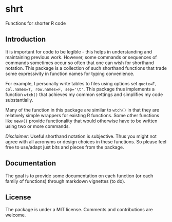 # shrt
Functions for shorter R code


## Introduction

It is important for code to be legible - this helps in understanding
and maintaining previous work. However, some commands or sequences of 
commands sometimes occur so often that one can wish for shorthand notation. 
This package is a collection of such shorthand functions that trade some
expressivity in function names for typing convenience.

For example, I personally write tables to files using options set 
`quote=F, col.names=T, row.names=F, sep='\t'`. This package thus implements
a function `wtch()` that achieves my common settings and simplifies 
my code substantially. 

Many of the function in this package are similar to `wtch()` in that they 
are relatively simple wrappers for existing R functions. Some other
functions like `newv()` provide functionality that would otherwise
have to be written using two or more commands.

*Disclaimer:* Useful shorthand notation is subjective. Thus you might not 
agree with all acronyms or design choices in these functions. So please 
feel free to use/adapt just bits and pieces from the package.


## Documentation

The goal is to provide some documentation on each function (or each family of functions) through markdown vignettes (to do).

## License

The package is under a MIT license. Comments and contributions are welcome. 

